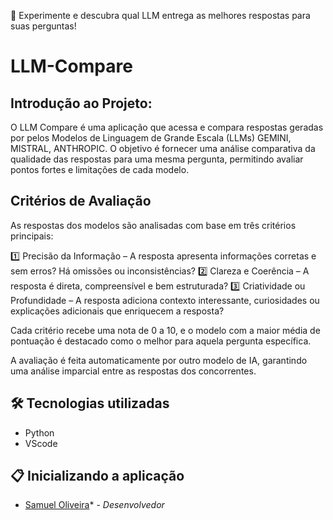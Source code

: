 🚀 Experimente e descubra qual LLM entrega as melhores respostas para suas perguntas!
# LLM-Compare

## Introdução ao Projeto:
O LLM Compare é uma aplicação que acessa e compara respostas geradas por pelos Modelos de Linguagem de Grande Escala (LLMs) GEMINI, MISTRAL, ANTHROPIC. O objetivo é fornecer uma análise comparativa da qualidade das respostas para uma mesma pergunta, permitindo avaliar pontos fortes e limitações de cada modelo.

## Critérios de Avaliação

As respostas dos modelos são analisadas com base em três critérios principais:

1️⃣ Precisão da Informação – A resposta apresenta informações corretas e sem erros? Há omissões ou inconsistências?
2️⃣ Clareza e Coerência – A resposta é direta, compreensível e bem estruturada?
3️⃣ Criatividade ou Profundidade – A resposta adiciona contexto interessante, curiosidades ou explicações adicionais que enriquecem a resposta?

Cada critério recebe uma nota de 0 a 10, e o modelo com a maior média de pontuação é destacado como o melhor para aquela pergunta específica.

A avaliação é feita automaticamente por outro modelo de IA, garantindo uma análise imparcial entre as respostas dos concorrentes.


## 🛠️ Tecnologias utilizadas

* Python
* VScode
  
## 📋 Inicializando a aplicação

* [Samuel Oliveira](https://github.com/SamuelOliveira-M)* - *Desenvolvedor*
